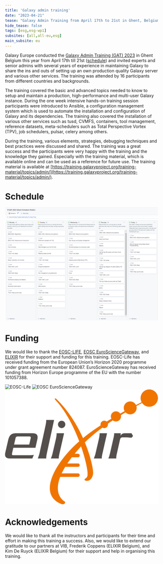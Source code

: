 ```yaml
---
title: 'Galaxy admin training'
date: "2023-04-21"
tease: "Galaxy Admin Training from April 17th to 21st in Ghent, Belgium."
hide_tease: false
tags: [esg,esg-wp1]
subsites: [all,all-eu,esg]
main_subsite: eu
---
```


Galaxy Europe conducted the [Galaxy Admin Training (GAT) 2023](https://galaxyproject.org/events/2023-admin-training/) in Ghent Belgium this year from April 17th till 21st ([schedule](https://github.com/orgs/galaxyproject/projects/28/views/1?filterQuery=status%3AMonday%2CTuesday%2CWednesday%2CThursday%2CFriday+)) and invited experts and senior admins with several years of experience in maintaining Galaxy to share the ins and outs of setting up an own production quality Galaxy server and various other services. The training was attended by 16 participants from different countries and backgrounds.

The training covered the basic and advanced topics needed to know to setup and maintain a production, high-performance and multi-user Galaxy instance. During the one week intensive hands-on training session participants were introduced to Ansible, a configuration management system which is used to automate the installation and configuration of Galaxy and its dependencies. The training also covered the installation of various other services such as tusd, CVMFS, containers, tool management, reference datasets, meta-schedulers such as Total Perspective Vortex (TPV), job schedulers, pulsar, celery among others.

During the training, various elements, strategies, debugging techniques and best practices were discussed and shared. The training was a great success and the participants were very happy with the training and the knowledge they gained. Especially with the training material, which is available online and can be used as a reference for future use. The training material is available at [https://training.galaxyproject.org/training-material/topics/admin/](https://training.galaxyproject.org/training-material/topics/admin/).

# Schedule

[![GAT 2023 Schedule](gat2023_schedule.png)](https://github.com/orgs/galaxyproject/projects/28/views/1?filterQuery=status%3AMonday%2CTuesday%2CWednesday%2CThursday%2CFriday+)

# Funding

We would like to thank the [EOSC-LIFE](https://www.eosc-life.eu/), [EOSC EuroScienceGateway](https://galaxyproject.org/projects/esg/), and [ELIXIR](https://elixir-europe.org/) for their support and funding for this training. EOSC-Life has received funding from the European Union’s Horizon 2020 programme under grant agreement number 824087. EuroScienceGateway has received funding from Horizon Europe programme of the EU with the number 101057388.

![EOSC-Life](https://www.eosc-life.eu/wp-content/uploads/2019/09/Logo-EOSC-Life-neu-720x540.jpg)
![EOSC EuroScienceGateway](https://github.com/usegalaxy-eu/branding/blob/master/euro-science-gateway/eosc_euro_science_gateway.1024.png?raw=true)
![ELIXIR](https://github.com/usegalaxy-eu/website/blob/master/assets/media/elixir_logo.png?raw=true)

# Acknowledgements

We would like to thank all the instructors and participants for their time and effort in making this training a success. Also, we would like to extend our gratitude to our partners at VIB, Frederik Coppens (ELIXIR Belgium), and Kim De Ruyck (ELIXIR Belgium) for their support and help in organising this training.

